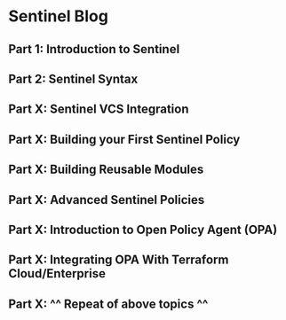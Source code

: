 # Sentinel Blog

## Part 1: Introduction to Sentinel

## Part 2: Sentinel Syntax

## Part X: Sentinel VCS Integration

## Part X: Building your First Sentinel Policy

## Part X: Building Reusable Modules

## Part X: Advanced Sentinel Policies

## Part X: Introduction to Open Policy Agent (OPA)

## Part X: Integrating OPA With Terraform Cloud/Enterprise

## Part X: ^^ Repeat of above topics ^^
